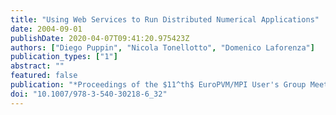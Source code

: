 ```yaml
---
title: "Using Web Services to Run Distributed Numerical Applications"
date: 2004-09-01
publishDate: 2020-04-07T09:41:20.975423Z
authors: ["Diego Puppin", "Nicola Tonellotto", "Domenico Laforenza"]
publication_types: ["1"]
abstract: ""
featured: false
publication: "*Proceedings of the $11^th$ EuroPVM/MPI User's Group Meeting*"
doi: "10.1007/978-3-540-30218-6_32"
---
```


